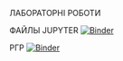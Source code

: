 ЛАБОРАТОРНІ РОБОТИ 

ФАЙЛЫ JUPYTER
[![Binder](https://mybinder.org/badge_logo.svg)](https://mybinder.org/v2/gh/5Tango2/labrob1/main?urlpath=https%3A%2F%2Fgithub.com%2F5Tango2%2Flabrob1%2Fblob%2Fmain%2F%25D0%25BB%25D0%25B0%25D0%25B1%25E2%2584%25963.ipynb)

РГР
[![Binder](https://mybinder.org/badge_logo.svg)](https://mybinder.org/v2/gh/5Tango2/labrob1/main?labpath=%D1%80%D0%B3%D1%80+%D0%9C%D1%96%D0%BD%D1%96%D0%BD+%D0%9D%D1%96%D0%BA%D1%96%D1%82%D0%B0+.ipynb)
